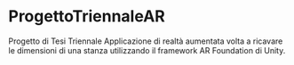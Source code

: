 # ProgettoTriennaleAR
Progetto di Tesi Triennale 
Applicazione di realtà aumentata volta a ricavare le dimensioni di una stanza utilizzando il framework AR Foundation di Unity.
